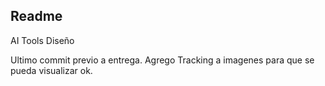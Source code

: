 ## Readme

AI Tools Diseño

Ultimo commit previo a entrega. Agrego Tracking a imagenes para que se pueda visualizar ok.